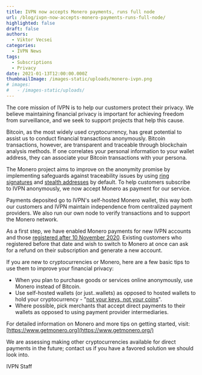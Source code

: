 ```yaml
---
title: IVPN now accepts Monero payments, runs full node
url: /blog/ivpn-now-accepts-monero-payments-runs-full-node/
highlighted: false
draft: false
authors:
  - Viktor Vecsei
categories:
  - IVPN News
tags:
  - Subscriptions
  - Privacy
date: 2021-01-13T12:00:00.000Z
thumbnailImage: /images-static/uploads/monero-ivpn.png
# images:
#   - /images-static/uploads/
---
```

The core mission of IVPN is to help our customers protect their privacy. We believe maintaining financial privacy is important for achieving freedom from surveillance, and we seek to support projects that help this cause.

Bitcoin, as the most widely used cryptocurrency, has great potential to assist us to conduct financial transactions anonymously. Bitcoin transactions, however, are transparent and traceable through blockchain analysis methods. If one correlates your personal information to your wallet address, they can associate your Bitcoin transactions with your persona.

The Monero project aims to improve on the anonymity promise by implementing safeguards against traceability issues by using [ring signatures](https://www.getmonero.org/resources/moneropedia/ringCT.html) and [stealth addresses](https://www.getmonero.org/resources/moneropedia/stealthaddress.html) by default. To help customers subscribe to IVPN anonymously, we now accept Monero as payment for our service. 

Payments deposited go to IVPN's self-hosted Monero wallet, this way both our customers and IVPN maintain independence from centralized payment providers. We also run our own node to verify transactions and to support the Monero network.

As a first step, we have enabled Monero payments for new IVPN accounts and those [registered after 10 November 2020](/blog/new-open-source-ivpn-website-subscribe-without-email/). Existing customers who registered before that date and wish to switch to Monero at once can ask for a refund on their subscription and generate a new account. 

If you are new to cryptocurrencies or Monero, here are a few basic tips to use them to improve your financial privacy:

* When you plan to purchase goods or services online anonymously, use Monero instead of Bitcoin. 
* Use self-hosted wallets (or just..wallets) as opposed to hosted wallets to hold your cryptocurrency - "[not your keys, not your coins](https://www.youtube.com/watch?v=AcrEEnDLm58&feature=emb_title)".
* Where possible, pick merchants that accept direct payments to their wallets as opposed to using payment provider intermediaries. 

For detailed information on Monero and more tips on getting started, visit: [https://www.getmonero.org](https://www.getmonero.org/)

We are assessing making other cryptocurrencies available for direct payments in the future; contact us if you have a favored solution we should look into.

IVPN Staff
